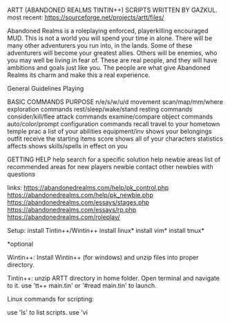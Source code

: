 ARTT (ABANDONED REALMS TINTIN++) SCRIPTS WRITTEN BY GAZKUL.
most recent: https://sourceforge.net/projects/artt/files/

Abandoned Realms is a roleplaying enforced, playerkilling encouraged
MUD.  This is not a world you will spend your time in alone.  There
will be many other adventurers you run into, in the lands.  Some of
these adventurers will become your greatest allies.  Others will be
enemies, who you may well be living in fear of.  These are real people,
and they will have ambitions and goals just like you.  The people are
what give Abandoned Realms its charm and make this a real experience.

General Guidelines Playing

BASIC COMMANDS          PURPOSE
n/e/s/w/u/d             movement
scan/map/mm/where       exploration commands
rest/sleep/wake/stand   resting commands
consider/kill/flee      attack commands
examine/compare         object commands
auto/color/prompt       configuration commands
recall                  travel to your hometown temple
prac                    a list of your abilities
equipment/inv           shows your belongings
outfit                  receive the starting items
score                   shows all of your characters statistics
affects                 shows skills/spells in effect on you

GETTING HELP
help <subject>          search for a specific solution
help newbie areas       list of recommended areas for new players
newbie <message>        contact other newbies with questions

links:
https://abandonedrealms.com/help/pk_control.php
https://abandonedrealms.com/help/pk_newbie.php
https://abandonedrealms.com/essays/stages.php
https://abandonedrealms.com/essays/rp.php
https://abandonedrealms.com/roleplay/

Setup:
install Tintin++/Wintin++
install linux*
install vim*
install tmux*

*optional

Wintin++:
Install Wintin++ (for windows) and
unzip files into proper directory.

Tintin++:
unzip ARTT directory in home folder.
Open terminal and navigate to it.
use 'tt++ main.tin' or '#read main.tin' to launch.

Linux commands for scripting:

use 'ls' to list scripts.
use 'vi <script name>' to edit scripts via CLI.

vi/vim is a CLI based text editor, if unfamiliar you can google info:
https://www.linux.com/training-tutorials/vim-101-beginners-guide-vim/

Thanks to:
https://abandonedrealms.com/
For maintaining this MUD.

Thanks to:
https://tintin.mudhalla.net/
For maintaining tintin clent.

Thanks to:
https://github.com/LokiChaos/vim-tintin
For creating tt++ vim syntax.

Thanks to:
Linux/open source software philosophy
for making all our lives richer.
